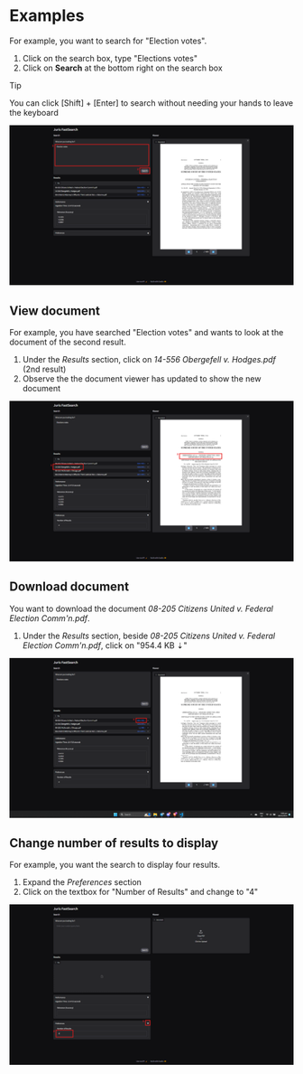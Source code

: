 # Examples

For example, you want to search for "Election votes".

1. Click on the search box, type "Elections votes"
2. Click on **Search** at the bottom right on the search box

> [!TIP]
> You can click [Shift] + [Enter] to search without needing your hands to leave the keyboard

![Example search using words election votes](imgs/Example-elections-votes.png)

## View document

For example, you have searched "Election votes" and wants to look at the document of the second result.

1. Under the _Results_ section, click on _14-556 Obergefell v. Hodges.pdf_ (2nd result)
2. Observe the the document viewer has updated to show the new document

![Example view second search result](imgs/Example-view-document.png)

## Download document

You want to download the document _08-205 Citizens United v. Federal Election Comm'n.pdf_.

1. Under the _Results_ section, beside _08-205 Citizens United v. Federal Election Comm'n.pdf_, click on "954.4 KB ⇣"

![Example download document](imgs/Example-download-document.png)


## Change number of results to display

For example, you want the search to display four results.

1. Expand the _Preferences_ section
2. Click on the textbox for "Number of Results" and change to "4"

![Example change results count to four](imgs/Example-change-results-count.png)